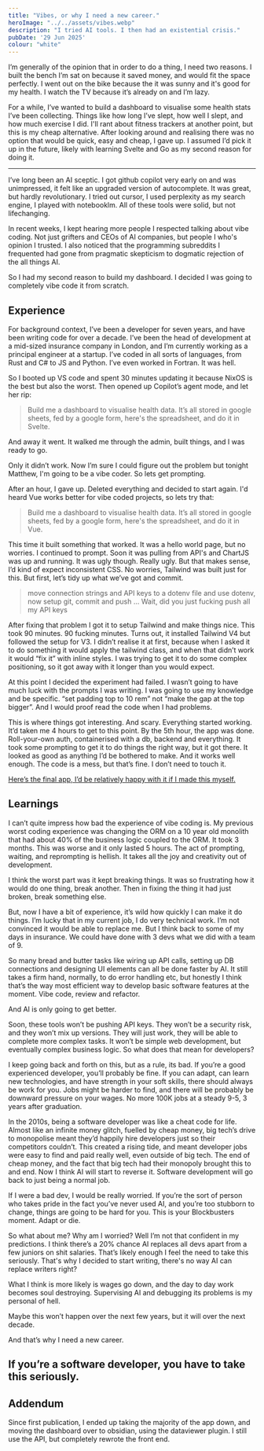 ```yaml
---
title: "Vibes, or why I need a new career."
heroImage: "../../assets/vibes.webp"
description: "I tried AI tools. I then had an existential crisis."
pubDate: '29 Jun 2025'
colour: "white"
---
```


I’m generally of the opinion that in order to do a thing, I need two reasons. I built the bench I’m sat on because it saved money, and would fit the space perfectly. I went out on the bike because the it was sunny and it's good for my health. I watch the TV because it’s already on and I’m lazy.

For a while, I’ve wanted to build a dashboard to visualise some health stats I’ve been collecting. Things like how long I’ve slept, how well I slept, and how much exercise I did. I'll rant about fitness trackers at another point, but this is my cheap alternative. After looking around and realising there was no option that would be quick, easy and cheap, I gave up. I assumed I’d pick it up in the future, likely with learning Svelte and Go as my second reason for doing it.

---

I’ve long been an AI sceptic. I got github copilot very early on and was unimpressed, it felt like an upgraded version of autocomplete. It was great, but hardly revolutionary. I tried out cursor, I used perplexity as my search engine, I played with notebooklm. All of these tools were solid, but not lifechanging.

In recent weeks, I kept hearing more people I respected talking about vibe coding. Not just grifters and CEOs of AI companies, but people I who's opinion I trusted. I also noticed that the programming subreddits I frequented had gone from pragmatic skepticism to dogmatic rejection of the all things AI.

So I had my second reason to build my dashboard. I decided I was going to completely vibe code it from scratch.

## Experience

For background context, I’ve been a developer for seven years, and have been writing code for over a decade. I’ve been the head of development at a mid-sized insurance company in London, and I’m currently working as a principal engineer at a startup. I’ve coded in all sorts of languages, from Rust and C# to JS and Python. I’ve even worked in Fortran. It was hell.

So I booted up VS code and spent 30 minutes updating it because NixOS is the best but also the worst. Then opened up Copilot’s agent mode, and let her rip:

> Build me a dashboard to visualise health data. It’s all stored in google sheets, fed by a google form, here's the spreadsheet, and do it in Svelte.

And away it went. It walked me through the admin, built things, and I was ready to go.

Only it didn’t work. Now I’m sure I could figure out the problem but tonight Matthew, I'm going to be a vibe coder. So lets get prompting.

After an hour, I gave up. Deleted everything and decided to start again. I'd heard Vue works better for vibe coded projects, so lets try that:

> Build me a dashboard to visualise health data. It’s all stored in google sheets, fed by a google form, here's the spreadsheet, and do it in Vue. 

This time it built something that worked. It was a hello world page, but no worries. I continued to prompt. Soon it was pulling from API's and ChartJS was up and running. It was ugly though. Really ugly. But that makes sense, I’d kind of expect inconsistent CSS. No worries, Tailwind was built just for this. But first, let’s tidy up what we’ve got and commit.

> move connection strings and API keys to a dotenv file and use dotenv, now setup git, commit and push
...
> Wait, did you just fucking push all my API keys

After fixing that problem I got it to setup Tailwind and make things nice. This took 90 minutes. 90 fucking minutes. Turns out, it installed Tailwind V4 but followed the setup for V3. I didn’t realise it at first, because when I asked it to do something it would apply the tailwind class, and when that didn’t work it would “fix it” with inline styles. I was trying to get it to do some complex positioning, so it got away with it longer than you would expect.

At this point I decided the experiment had failed. I wasn’t going to have much luck with the prompts I was writing. I was going to use my knowledge and be specific. “set padding top to 10 rem” not “make the gap at the top bigger”. And I would proof read the code when I had problems.

This is where things got interesting. And scary. Everything started working. It’d taken me 4 hours to get to this point. By the 5th hour, the app was done. Roll-your-own auth, containerised with a db, backend and everything. It took some prompting to get it to do things the right way, but it got there. It looked as good as anything I’d be bothered to make. And it works well enough. The code is a mess, but that’s fine. I don’t need to touch it.

[Here’s the final app, I’d be relatively happy with it if I made this myself.](../../assets/vibes-screenshot.webp)

## Learnings

I can’t quite impress how bad the experience of vibe coding is. My previous worst coding experience was changing the ORM on a 10 year old monolith that had about 40% of the business logic coupled to the ORM. It took 3 months. This was worse and it only lasted 5 hours. The act of prompting, waiting, and reprompting is hellish. It takes all the joy and creativity out of development.

I think the worst part was it kept breaking things. It was so frustrating how it would do one thing, break another. Then in fixing the thing it had just broken, break something else.

But, now I have a bit of experience, it’s wild how quickly I can make it do things. I’m lucky that in my current job, I do very technical work. I’m not convinced it would be able to replace me. But I think back to some of my days in insurance. We could have done with 3 devs what we did with a team of 9.

So many bread and butter tasks like wiring up API calls, setting up DB connections and designing UI elements can all be done faster by AI. It still takes a firm hand, normally, to do error handling etc, but honestly I think that’s the way most efficient way to develop basic software features at the moment. Vibe code, review and refactor.

And AI is only going to get better.

Soon, these tools won’t be pushing API keys. They won’t be a security risk, and they won’t mix up versions. They will just work, they will be able to complete more complex tasks. It won’t be simple web development, but eventually complex business logic. So what does that mean for developers?

I keep going back and forth on this, but as a rule, its bad. If you’re a good experienced developer, you’ll probably be fine. If you can adapt, can learn new technologies, and have strength in your soft skills, there should always be work for you. Jobs might be harder to find, and there will be probably be downward pressure on your wages. No more 100K jobs at a steady 9-5, 3 years after graduation. 

In the 2010s, being a software developer was like a cheat code for life. Almost like an infinite money glitch, fuelled by cheap money, big tech’s drive to monopolise meant they’d happily hire developers just so their competitors couldn’t. This created a rising tide, and meant developer jobs were easy to find and paid really well, even outside of big tech. The end of cheap money, and the fact that big tech had their monopoly brought this to and end. Now I think AI will start to reverse it. Software development will go back to just being a normal job.

If I were a bad dev, I would be really worried. If you’re the sort of person who takes pride in the fact you’ve never used AI, and you’re too stubborn to change, things are going to be hard for you. This is your Blockbusters moment. Adapt or die.

So what about me? Why am I worried? Well I’m not that confident in my predictions. I think there’s a 20% chance AI replaces all devs apart from a few juniors on shit salaries. That’s likely enough I feel the need to take this seriously. That's why I decided to start writing, there's no way AI can replace writers right?

What I think is more likely is wages go down, and the day to day work becomes soul destroying. Supervising AI and debugging its problems is my personal of hell.

Maybe this won’t happen over the next few years, but it will over the next decade.

And that’s why I need a new career. 

If you’re a software developer, you have to take this seriously. 
---
## Addendum
Since first publication, I ended up taking the majority of the app down, and moving the dashboard over to obsidian, using the dataviewer plugin. I still use the API, but completely rewrote the front end. 